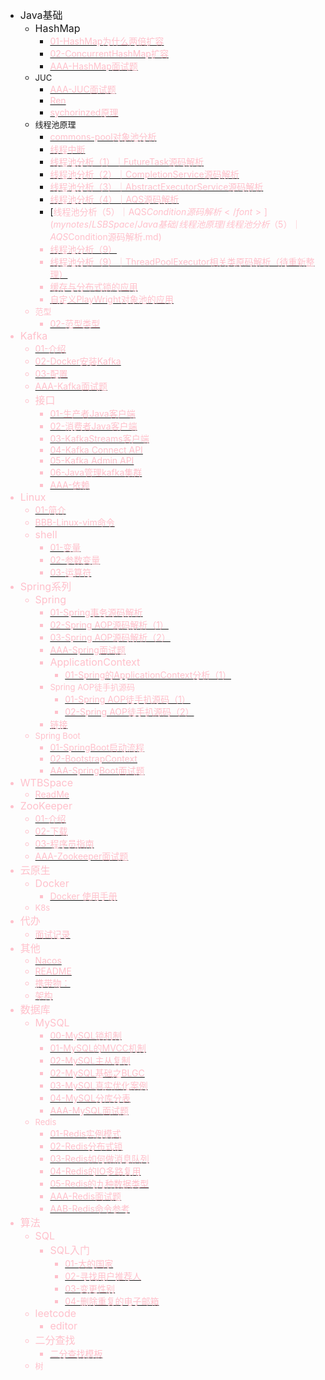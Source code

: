 - <font size = '3'>Java基础</font>
  - <font size = '3'>HashMap</font>
    - [<font color = 'pink'>01-HashMap为什么两倍扩容</font>](mynotes/LSBSpace/Java基础/HashMap/01-HashMap为什么两倍扩容.md)
    - [<font color = 'pink'>02-ConcurrentHashMap扩容</font>](mynotes/LSBSpace/Java基础/HashMap/02-ConcurrentHashMap扩容.md)
    - [<font color = 'pink'>AAA-HashMap面试题</font>](mynotes/LSBSpace/Java基础/HashMap/AAA-HashMap面试题.md)
  - <font size = '2'>JUC</font>
    - [<font color = 'pink'>AAA-JUC面试题</font>](mynotes/LSBSpace/Java基础/JUC/AAA-JUC面试题.md)
    - [<font color = 'pink'>Ren</font>](mynotes/LSBSpace/Java基础/JUC/Ren.md)
    - [<font color = 'pink'>sychorinzed原理</font>](mynotes/LSBSpace/Java基础/JUC/sychorinzed原理.md)
  - <font size = '2'>线程池原理</font>
    - [<font color = 'pink'>commons-pool对象池分析</font>](mynotes/LSBSpace/Java基础/线程池原理/commons-pool对象池分析.md)
    - [<font color = 'pink'>线程中断</font>](mynotes/LSBSpace/Java基础/线程池原理/线程中断.md)
    - [<font color = 'pink'>线程池分析（1）｜FutureTask源码解析</font>](mynotes/LSBSpace/Java基础/线程池原理/线程池分析（1）｜FutureTask源码解析.md)
    - [<font color = 'pink'>线程池分析（2）｜CompletionService源码解析</font>](mynotes/LSBSpace/Java基础/线程池原理/线程池分析（2）｜CompletionService源码解析.md)
    - [<font color = 'pink'>线程池分析（3）｜AbstractExecutorService源码解析</font>](mynotes/LSBSpace/Java基础/线程池原理/线程池分析（3）｜AbstractExecutorService源码解析.md)
    - [<font color = 'pink'>线程池分析（4）｜AQS源码解析</font>](mynotes/LSBSpace/Java基础/线程池原理/线程池分析（4）｜AQS源码解析.md)
    - [<font color = 'pink'>线程池分析（5）｜AQS$Condition源码解析</font>](mynotes/LSBSpace/Java基础/线程池原理/线程池分析（5）｜AQS$Condition源码解析.md)
    - [<font color = 'pink'>线程池分析（9）</font>](mynotes/LSBSpace/Java基础/线程池原理/线程池分析（9）.md)
    - [<font color = 'pink'>线程池分析（9）｜ThreadPoolExecutor相关类原码解析（待重新整理）</font>](mynotes/LSBSpace/Java基础/线程池原理/线程池分析（9）｜ThreadPoolExecutor相关类原码解析（待重新整理）.md)
    - [<font color = 'pink'>缓存与分布式锁的应用</font>](mynotes/LSBSpace/Java基础/线程池原理/缓存与分布式锁的应用.md)
    - [<font color = 'pink'>自定义PlayWright对象池的应用</font>](mynotes/LSBSpace/Java基础/线程池原理/自定义PlayWright对象池的应用.md)
  - <font size = '2'>范型</font>
    - [<font color = 'pink'>02-范型类型</font>](mynotes/LSBSpace/Java基础/范型/02-范型类型.md)
- <font size = '3'>Kafka</font>
  - [<font color = 'pink'>01-介绍</font>](mynotes/LSBSpace/Kafka/01-介绍.md)
  - [<font color = 'pink'>02-Docker安装Kafka</font>](mynotes/LSBSpace/Kafka/02-Docker安装Kafka.md)
  - [<font color = 'pink'>03-配置</font>](mynotes/LSBSpace/Kafka/03-配置.md)
  - [<font color = 'pink'>AAA-Kafka面试题</font>](mynotes/LSBSpace/Kafka/AAA-Kafka面试题.md)
  - <font size = '3'>接口</font>
    - [<font color = 'pink'>01-生产者Java客户端</font>](mynotes/LSBSpace/Kafka/接口/01-生产者Java客户端.md)
    - [<font color = 'pink'>02-消费者Java客户端</font>](mynotes/LSBSpace/Kafka/接口/02-消费者Java客户端.md)
    - [<font color = 'pink'>03-KafkaStreams客户端</font>](mynotes/LSBSpace/Kafka/接口/03-KafkaStreams客户端.md)
    - [<font color = 'pink'>04-Kafka Connect API</font>](mynotes/LSBSpace/Kafka/接口/04-Kafka%20Connect%20API.md)
    - [<font color = 'pink'>05-Kafka Admin API</font>](mynotes/LSBSpace/Kafka/接口/05-Kafka%20Admin%20API.md)
    - [<font color = 'pink'>06-Java管理kafka集群</font>](mynotes/LSBSpace/Kafka/接口/06-Java管理kafka集群.md)
    - [<font color = 'pink'>AAA-依赖</font>](mynotes/LSBSpace/Kafka/接口/AAA-依赖.md)
- <font size = '3'>Linux</font>
  - [<font color = 'pink'>01-简介</font>](mynotes/LSBSpace/Linux/01-简介.md)
  - [<font color = 'pink'>BBB-Linux-vim命令</font>](mynotes/LSBSpace/Linux/BBB-Linux-vim命令.md)
  - <font size = '3'>shell</font>
    - [<font color = 'pink'>01-变量</font>](mynotes/LSBSpace/Linux/shell/01-变量.md)
    - [<font color = 'pink'>02-参数变量</font>](mynotes/LSBSpace/Linux/shell/02-参数变量.md)
    - [<font color = 'pink'>03-运算符</font>](mynotes/LSBSpace/Linux/shell/03-运算符.md)
- <font size = '3'>Spring系列</font>
  - <font size = '3'>Spring</font>
    - [<font color = 'pink'>01-Spring事务源码解析</font>](mynotes/LSBSpace/Spring系列/Spring/01-Spring事务源码解析.md)
    - [<font color = 'pink'>02-Spring AOP源码解析（1）</font>](mynotes/LSBSpace/Spring系列/Spring/02-Spring%20AOP源码解析（1）.md)
    - [<font color = 'pink'>03-Spring AOP源码解析（2）</font>](mynotes/LSBSpace/Spring系列/Spring/03-Spring%20AOP源码解析（2）.md)
    - [<font color = 'pink'>AAA-Spring面试题</font>](mynotes/LSBSpace/Spring系列/Spring/AAA-Spring面试题.md)
    - <font size = '3'>ApplicationContext</font>
      - [<font color = 'pink'>01-Spring的ApplicationContext分析（1）</font>](mynotes/LSBSpace/Spring系列/Spring/ApplicationContext/01-Spring的ApplicationContext分析（1）.md)
    - <font size = '2'>Spring AOP徒手扒源码</font>
      - [<font color = 'pink'>01-Spring AOP徒手扒源码（1）</font>](mynotes/LSBSpace/Spring系列/Spring/Spring%20AOP徒手扒源码/01-Spring%20AOP徒手扒源码（1）.md)
      - [<font color = 'pink'>02-Spring AOP徒手扒源码（2）</font>](mynotes/LSBSpace/Spring系列/Spring/Spring%20AOP徒手扒源码/02-Spring%20AOP徒手扒源码（2）.md)
    - [<font color = 'pink'>链接</font>](mynotes/LSBSpace/Spring系列/Spring/链接.md)
  - <font size = '2'>Spring Boot</font>
    - [<font color = 'pink'>01-SpringBoot启动流程</font>](mynotes/LSBSpace/Spring系列/Spring%20Boot/01-SpringBoot启动流程.md)
    - [<font color = 'pink'>02-BootstrapContext</font>](mynotes/LSBSpace/Spring系列/Spring%20Boot/02-BootstrapContext.md)
    - [<font color = 'pink'>AAA-SpringBoot面试题</font>](mynotes/LSBSpace/Spring系列/Spring%20Boot/AAA-SpringBoot面试题.md)
- <font size = '3'>WTBSpace</font>
  - [<font color = 'pink'>ReadMe</font>](./mynotes/WTBSpace/ReadMe.md)
- <font size = '3'>ZooKeeper</font>
  - [<font color = 'pink'>01-介绍</font>](mynotes/LSBSpace/ZooKeeper/01-介绍.md)
  - [<font color = 'pink'>02-下载</font>](mynotes/LSBSpace/ZooKeeper/02-下载.md)
  - [<font color = 'pink'>03-程序员指南</font>](mynotes/LSBSpace/ZooKeeper/03-程序员指南.md)
  - [<font color = 'pink'>AAA-Zookeeper面试题</font>](mynotes/LSBSpace/ZooKeeper/AAA-Zookeeper面试题.md)
- <font size = '3'>云原生</font>
  - <font size = '3'>Docker</font>
    - [<font color = 'pink'>Docker 使用手册</font>](mynotes/LSBSpace/云原生/Docker/Docker%20使用手册.md)
  - <font size = '2'>K8s</font>
- <font size = '3'>代办</font>
  - [<font color = 'pink'>面试记录</font>](mynotes/LSBSpace/代办/面试记录.md)
- <font size = '3'>其他</font>
  - [<font color = 'pink'>Nacos</font>](mynotes/LSBSpace/其他/Nacos.md)
  - [<font color = 'pink'>README</font>](mynotes/LSBSpace/其他/README.md)
  - [<font color = 'pink'>携带物：</font>](mynotes/LSBSpace/其他/携带物：.md)
  - [<font color = 'pink'>架构</font>](mynotes/LSBSpace/其他/架构.md)
- <font size = '3'>数据库</font>
  - <font size = '3'>MySQL</font>
    - [<font color = 'pink'>00-MySQL锁机制</font>](mynotes/LSBSpace/数据库/MySQL/00-MySQL锁机制.md)
    - [<font color = 'pink'>01-MySQL的MVCC机制</font>](mynotes/LSBSpace/数据库/MySQL/01-MySQL的MVCC机制.md)
    - [<font color = 'pink'>02-MySQL主从复制</font>](mynotes/LSBSpace/数据库/MySQL/02-MySQL主从复制.md)
    - [<font color = 'pink'>02-MySQL基础之BLGC</font>](mynotes/LSBSpace/数据库/MySQL/02-MySQL基础之BLGC.md)
    - [<font color = 'pink'>03-MySQL真实优化案例</font>](mynotes/LSBSpace/数据库/MySQL/03-MySQL真实优化案例.md)
    - [<font color = 'pink'>04-MySQL分库分表</font>](mynotes/LSBSpace/数据库/MySQL/04-MySQL分库分表.md)
    - [<font color = 'pink'>AAA-MySQL面试题</font>](mynotes/LSBSpace/数据库/MySQL/AAA-MySQL面试题.md)
  - <font size = '2'>Redis</font>
    - [<font color = 'pink'>01-Redis实例模式</font>](mynotes/LSBSpace/数据库/Redis/01-Redis实例模式.md)
    - [<font color = 'pink'>02-Redis分布式锁</font>](mynotes/LSBSpace/数据库/Redis/02-Redis分布式锁.md)
    - [<font color = 'pink'>03-Redis如何做消息队列</font>](mynotes/LSBSpace/数据库/Redis/03-Redis如何做消息队列.md)
    - [<font color = 'pink'>04-Redis的IO多路复用</font>](mynotes/LSBSpace/数据库/Redis/04-Redis的IO多路复用.md)
    - [<font color = 'pink'>05-Redis的九种数据类型</font>](mynotes/LSBSpace/数据库/Redis/05-Redis的九种数据类型.md)
    - [<font color = 'pink'>AAA-Redis面试题</font>](mynotes/LSBSpace/数据库/Redis/AAA-Redis面试题.md)
    - [<font color = 'pink'>AAB-Redis命令参考</font>](mynotes/LSBSpace/数据库/Redis/AAB-Redis命令参考.md)
- <font size = '3'>算法</font>
  - <font size = '3'>SQL</font>
    - <font size = '3'>SQL入门</font>
      - [<font color = 'pink'>01-大的国家</font>](mynotes/LSBSpace/算法/SQL/SQL入门/01-大的国家.md)
      - [<font color = 'pink'>02-寻找用户推荐人</font>](mynotes/LSBSpace/算法/SQL/SQL入门/02-寻找用户推荐人.md)
      - [<font color = 'pink'>03-变更性别</font>](mynotes/LSBSpace/算法/SQL/SQL入门/03-变更性别.md)
      - [<font color = 'pink'>04-删除重复的电子邮箱</font>](mynotes/LSBSpace/算法/SQL/SQL入门/04-删除重复的电子邮箱.md)
  - <font size = '3'>leetcode</font>
    - <font size = '3'>editor</font>
  - <font size = '3'>二分查找</font>
    - [<font color = 'pink'>二分查找模板</font>](mynotes/LSBSpace/算法/二分查找/二分查找模板.md)
  - <font size = '2'>树</font>
